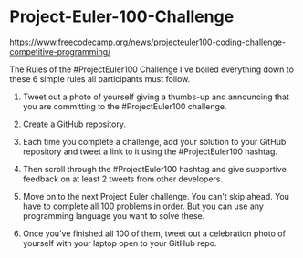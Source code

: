 # Project-Euler-100-Challenge

https://www.freecodecamp.org/news/projecteuler100-coding-challenge-competitive-programming/

The Rules of the #ProjectEuler100 Challenge
I've boiled everything down to these 6 simple rules all participants must follow.

1) Tweet out a photo of yourself giving a thumbs-up and announcing that you are committing to the #ProjectEuler100 challenge.

2) Create a GitHub repository.

3) Each time you complete a challenge, add your solution to your GitHub repository and tweet a link to it using the #ProjectEuler100 hashtag.

4) Then scroll through the #ProjectEuler100 hashtag and give supportive feedback on at least 2 tweets from other developers.

5) Move on to the next Project Euler challenge. You can't skip ahead. You have to complete all 100 problems in order. But you can use any programming language you want to solve these.

6) Once you've finished all 100 of them, tweet out a celebration photo of yourself with your laptop open to your GitHub repo.
